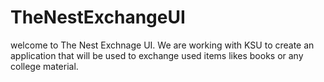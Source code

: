 # TheNestExchangeUI
welcome to The Nest Exchnage UI.
We are working with KSU to create an application that will be used to exchange used items likes books or any college material. 
